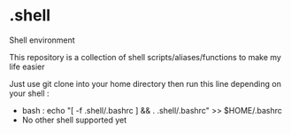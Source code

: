 # .shell
Shell environment

This repository is a collection of shell scripts/aliases/functions to make my life easier

Just use git clone into your home directory then run this line depending on your shell :

- bash : echo "[ -f .shell/.bashrc ] && . .shell/.bashrc" >> $HOME/.bashrc
- No other shell supported yet
